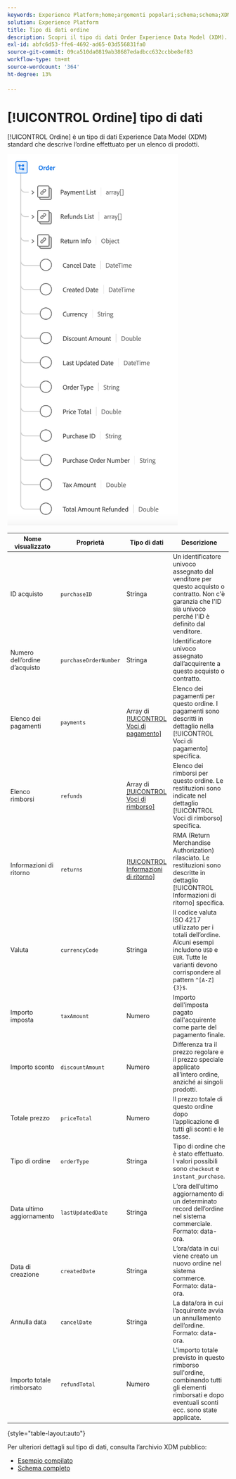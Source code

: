 ```yaml
---
keywords: Experience Platform;home;argomenti popolari;schema;schema;XDM;campi;schemi;schemi;ordine;tipo di dati;tipo di dati;tipo di dati;
solution: Experience Platform
title: Tipo di dati ordine
description: Scopri il tipo di dati Order Experience Data Model (XDM).
exl-id: abfc6d53-ffe6-4692-ad65-03d556831fa0
source-git-commit: 09ca510da0819ab38687edadbcc632ccbbe8ef83
workflow-type: tm+mt
source-wordcount: '364'
ht-degree: 13%

---
```


# [!UICONTROL Ordine] tipo di dati

[!UICONTROL Ordine] è un tipo di dati Experience Data Model (XDM) standard che descrive l’ordine effettuato per un elenco di prodotti.

![Un diagramma del [!UICONTROL Ordine] tipo di dati.](../images/data-types/order.png)

| Nome visualizzato | Proprietà | Tipo di dati | Descrizione |
|-------------------------|-------------------------|-----------|------------------------------------------------------------------------------------------------------------------|
| ID acquisto | `purchaseID` | Stringa | Un identificatore univoco assegnato dal venditore per questo acquisto o contratto. Non c&#39;è garanzia che l&#39;ID sia univoco perché l&#39;ID è definito dal venditore. |
| Numero dell’ordine d’acquisto | `purchaseOrderNumber` | Stringa | Identificatore univoco assegnato dall’acquirente a questo acquisto o contratto. |
| Elenco dei pagamenti | `payments` | Array di [[!UICONTROL Voci di pagamento]](./payment-item.md) | Elenco dei pagamenti per questo ordine. I pagamenti sono descritti in dettaglio nella [!UICONTROL Voci di pagamento] specifica. |
| Elenco rimborsi | `refunds` | Array di [[!UICONTROL Voci di rimborso]](./refund-item.md) | Elenco dei rimborsi per questo ordine. Le restituzioni sono indicate nel dettaglio [!UICONTROL Voci di rimborso] specifica. |
| Informazioni di ritorno | `returns` | [[!UICONTROL Informazioni di ritorno]](./return.md) | RMA (Return Merchandise Authorization) rilasciato. Le restituzioni sono descritte in dettaglio [!UICONTROL Informazioni di ritorno] specifica. |
| Valuta | `currencyCode` | Stringa | Il codice valuta ISO 4217 utilizzato per i totali dell’ordine. Alcuni esempi includono `USD` e `EUR`. Tutte le varianti devono corrispondere al pattern `^[A-Z]{3}$`. |
| Importo imposta | `taxAmount` | Numero | Importo dell&#39;imposta pagato dall&#39;acquirente come parte del pagamento finale. |
| Importo sconto | `discountAmount` | Numero | Differenza tra il prezzo regolare e il prezzo speciale applicato all’intero ordine, anziché ai singoli prodotti. |
| Totale prezzo | `priceTotal` | Numero | Il prezzo totale di questo ordine dopo l’applicazione di tutti gli sconti e le tasse. |
| Tipo di ordine | `orderType` | Stringa | Tipo di ordine che è stato effettuato. I valori possibili sono `checkout` e `instant_purchase`. |
| Data ultimo aggiornamento | `lastUpdatedDate` | Stringa | L’ora dell’ultimo aggiornamento di un determinato record dell’ordine nel sistema commerciale. Formato: data-ora. |
| Data di creazione | `createdDate` | Stringa | L’ora/data in cui viene creato un nuovo ordine nel sistema commerce. Formato: data-ora. |
| Annulla data | `cancelDate` | Stringa | La data/ora in cui l’acquirente avvia un annullamento dell’ordine. Formato: data-ora. |
| Importo totale rimborsato | `refundTotal` | Numero | L&#39;importo totale previsto in questo rimborso sull&#39;ordine, combinando tutti gli elementi rimborsati e dopo eventuali sconti ecc. sono state applicate. |

{style="table-layout:auto"}

Per ulteriori dettagli sul tipo di dati, consulta l’archivio XDM pubblico:

* [Esempio compilato](https://github.com/adobe/xdm/blob/master/components/datatypes/data/order.example.1.json)
* [Schema completo](https://github.com/adobe/xdm/blob/master/components/datatypes/data/order.schema.json)
